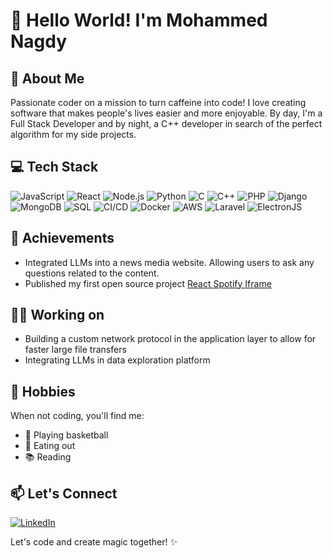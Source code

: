 # 👋 Hello World! I'm Mohammed Nagdy

## 🚀 About Me
Passionate coder on a mission to turn caffeine into code! I love creating software that makes people's lives easier and more enjoyable. By day, I'm a Full Stack Developer and by night, a C++ developer in search of the perfect algorithm for my side projects.

## 💻 Tech Stack
![JavaScript](https://img.shields.io/badge/-JavaScript-F7DF1E?logo=javascript&logoColor=white&style=flat-square)
![React](https://img.shields.io/badge/-React-61DAFB?logo=react&logoColor=white&style=flat-square)
![Node.js](https://img.shields.io/badge/-Node.js-339933?logo=node.js&logoColor=white&style=flat-square)
![Python](https://img.shields.io/badge/-Python-3776AB?logo=python&logoColor=white&style=flat-square)
![C](https://img.shields.io/badge/-C-A8B9CC?logo=c&logoColor=white&style=flat-square)
![C++](https://img.shields.io/badge/-C++-00599C?logo=c%2B%2B&logoColor=white&style=flat-square)
![PHP](https://img.shields.io/badge/-PHP-777BB4?logo=php&logoColor=white&style=flat-square)
![Django](https://img.shields.io/badge/-Django-092E20?logo=django&logoColor=white&style=flat-square)
![MongoDB](https://img.shields.io/badge/-MongoDB-47A248?logo=mongodb&logoColor=white&style=flat-square)
![SQL](https://img.shields.io/badge/-SQL-4479A1?logo=postgresql&logoColor=white&style=flat-square)
![CI/CD](https://img.shields.io/badge/CI/CD-Continuous%20Integration%2FContinuous%20Deployment-brightgreen?style=flat-square)
![Docker](https://img.shields.io/badge/-Docker-2496ED?logo=docker&logoColor=white&style=flat-square)
![AWS](https://img.shields.io/badge/-AWS-232F3E?logo=amazon-aws&logoColor=white&style=flat-square)
![Laravel](https://img.shields.io/badge/-Laravel-FF2D20?logo=laravel&logoColor=white&style=flat-square)
![ElectronJS](https://img.shields.io/badge/-ElectronJS-47848F?logo=electron&logoColor=white&style=flat-square)


## 🌟 Achievements
- Integrated LLMs into a news media website. Allowing users to ask any questions related to the content.
- Published my first open source project [React Spotify Iframe](https://github.com/MohammedNagdy/react-spotify-iframe)

## 💪🏽 Working on
- Building a custom network protocol in the application layer to allow for faster large file transfers
- Integrating LLMs in data exploration platform

## 🎨 Hobbies
When not coding, you'll find me:
- 🏀 Playing basketball
- 🍔 Eating out
- 📚 Reading

## 📫 Let's Connect
[![LinkedIn](https://img.shields.io/badge/LinkedIn-Connect-blue?logo=linkedin&style=flat-square)]([https://www.linkedin.com/in/yourprofile](https://www.linkedin.com/in/mohammed-nagdy-11b4a0205/))

Let's code and create magic together! ✨
